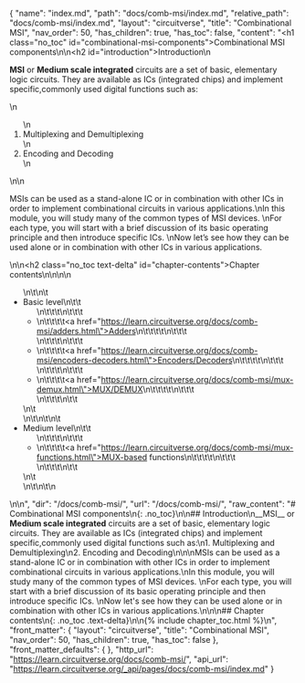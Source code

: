 {
  "name": "index.md",
  "path": "docs/comb-msi/index.md",
  "relative_path": "docs/comb-msi/index.md",
  "layout": "circuitverse",
  "title": "Combinational MSI",
  "nav_order": 50,
  "has_children": true,
  "has_toc": false,
  "content": "<h1 class=\"no_toc\" id=\"combinational-msi-components\">Combinational MSI components</h1>\n\n<h2 id=\"introduction\">Introduction</h2>\n<p><strong>MSI</strong> or <strong>Medium scale integrated</strong> circuits are a set of basic, elementary logic circuits. They are available as ICs (integrated chips) and implement specific,commonly used digital functions such as:</p>\n<ol>\n  <li>Multiplexing and Demultiplexing</li>\n  <li>Encoding and Decoding</li>\n</ol>\n\n<p>MSIs can be used as a stand-alone IC or in combination with other ICs in order to implement combinational circuits in various applications.\nIn this module, you will study many of the common types of MSI devices. \nFor each type, you will start with a brief discussion of its basic operating principle and then introduce specific ICs. \nNow let’s see how they can be used alone or in combination with other ICs in various applications.</p>\n\n<h2 class=\"no_toc text-delta\" id=\"chapter-contents\">Chapter contents</h2>\n\n<!-- -*- engine:django -*- -->\n\n<ul>\n\t\n\t<li>Basic level\n\t\t<ul>\n\t\t\t\n\t\t\t<li>\n\t\t\t\t<a href=\"https://learn.circuitverse.org/docs/comb-msi/adders.html\">Adders</a>\n\t\t\t\t\n\t\t\t</li>\n\t\t\t\n\t\t\t<li>\n\t\t\t\t<a href=\"https://learn.circuitverse.org/docs/comb-msi/encoders-decoders.html\">Encoders/Decoders</a>\n\t\t\t\t\n\t\t\t</li>\n\t\t\t\n\t\t\t<li>\n\t\t\t\t<a href=\"https://learn.circuitverse.org/docs/comb-msi/mux-demux.html\">MUX/DEMUX</a>\n\t\t\t\t\n\t\t\t</li>\n\t\t\t\n\t\t</ul>\n\t</li>\n\t\n\t\n\t<li>Medium level\n\t\t<ul>\n\t\t\t\n\t\t\t<li>\n\t\t\t\t<a href=\"https://learn.circuitverse.org/docs/comb-msi/mux-functions.html\">MUX-based functions</a>\n\t\t\t\t\n\t\t\t</li>\n\t\t\t\n\t\t</ul>\n\t</li>\n\t\n\t\n</ul>\n\n",
  "dir": "/docs/comb-msi/",
  "url": "/docs/comb-msi/",
  "raw_content": "# Combinational MSI components\n{: .no_toc}\n\n## Introduction\n__MSI__ or __Medium scale integrated__ circuits are a set of basic, elementary logic circuits. They are available as ICs (integrated chips) and implement specific,commonly used digital functions such as:\n1. Multiplexing and Demultiplexing\n2. Encoding and Decoding\n\n\nMSIs can be used as a stand-alone IC or in combination with other ICs in order to implement combinational circuits in various applications.\nIn this module, you will study many of the common types of MSI devices. \nFor each type, you will start with a brief discussion of its basic operating principle and then introduce specific ICs. \nNow let's see how they can be used alone or in combination with other ICs in various applications.\n\n\n## Chapter contents\n{: .no_toc .text-delta}\n\n{% include chapter_toc.html %}\n",
  "front_matter": {
    "layout": "circuitverse",
    "title": "Combinational MSI",
    "nav_order": 50,
    "has_children": true,
    "has_toc": false
  },
  "front_matter_defaults": {
  },
  "http_url": "https://learn.circuitverse.org/docs/comb-msi/",
  "api_url": "https://learn.circuitverse.org/_api/pages/docs/comb-msi/index.md"
}